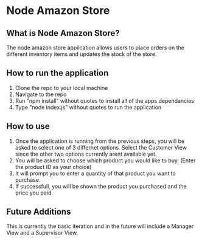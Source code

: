 # Node Amazon Store

## What is Node Amazon Store?
The node amazon store appilcation allows users to place orders on the different inventory items and updates
the stock of the store. 

## How to run the application
1. Clone the repo to your local machine
2. Navigate to the repo
3. Run "npm install" without quotes to install all of the apps dependancies
4. Type "node index.js" without quotes to run the application

## How to use
1. Once the application is running from the previous steps, you will be asked to select one of 3 differnet options. Select the Customer View since the other two options currently arent available yet. 
2. You will be asked to choose which product you would like to buy. (Enter the product ID as your choice)
3. It will prompt you to enter a quantity of that product you want to purchase.
4. If successfull, you will be shown the product you purchased and the price you paid. 

## Future Additions
This is currently the basic iteration and in the future will include a Manager View and a Supervisor View. 
